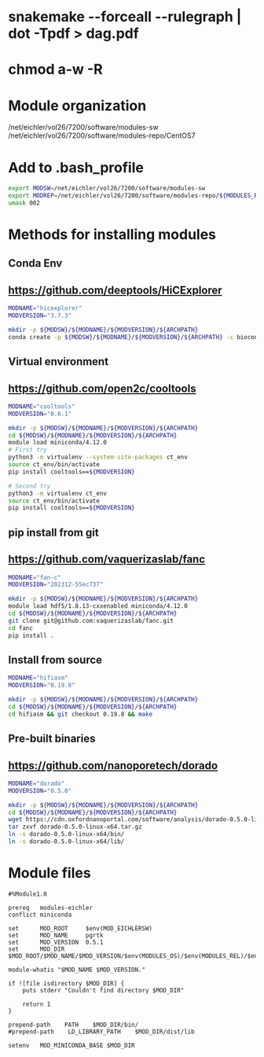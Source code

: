 # snakemake --forceall --rulegraph | dot -Tpdf > dag.pdf
#  chmod a-w -R

# Module organization
 /net/eichler/vol26/7200/software/modules-sw
 /net/eichler/vol26/7200/software/modules-repo/CentOS7

# Add to .bash_profile
```bash
export MODSW=/net/eichler/vol26/7200/software/modules-sw
export MODREP=/net/eichler/vol26/7200/software/modules-repo/${MODULES_REL}
umask 002
```

# Methods for installing modules
## Conda Env
## https://github.com/deeptools/HiCExplorer
```bash
MODNAME="hicexplorer"
MODVERSION="3.7.3"

mkdir -p ${MODSW}/${MODNAME}/${MODVERSION}/${ARCHPATH}
conda create -p ${MODSW}/${MODNAME}/${MODVERSION}/${ARCHPATH} -c bioconda -c conda-forge hicexplorer
```


## Virtual environment
## https://github.com/open2c/cooltools
```bash
MODNAME="cooltools"
MODVERSION="0.6.1"

mkdir -p ${MODSW}/${MODNAME}/${MODVERSION}/${ARCHPATH}
cd ${MODSW}/${MODNAME}/${MODVERSION}/${ARCHPATH}
module load miniconda/4.12.0
# First try
python3 -m virtualenv --system-site-packages ct_env
source ct_env/bin/activate
pip install cooltools==${MODVERSION}

# Second try
python3 -m virtualenv ct_env
source ct_env/bin/activate
pip install cooltools==${MODVERSION}
```


## pip install from git
## https://github.com/vaquerizaslab/fanc
```bash
MODNAME="fan-c"
MODVERSION="202312-55ec737"

mkdir -p ${MODSW}/${MODNAME}/${MODVERSION}/${ARCHPATH}
module load hdf5/1.8.13-cxxenabled miniconda/4.12.0
cd ${MODSW}/${MODNAME}/${MODVERSION}/${ARCHPATH}
git clone git@github.com:vaquerizaslab/fanc.git
cd fanc
pip install .
```

## Install from source
```bash
MODNAME="hifiasm"
MODVERSION="0.19.8"

mkdir -p ${MODSW}/${MODNAME}/${MODVERSION}/${ARCHPATH}
cd ${MODSW}/${MODNAME}/${MODVERSION}/${ARCHPATH}
cd hifiasm && git checkout 0.19.8 && make
```


## Pre-built binaries
## https://github.com/nanoporetech/dorado
```bash
MODNAME="dorado"
MODVERSION="0.5.0"

mkdir -p ${MODSW}/${MODNAME}/${MODVERSION}/${ARCHPATH}
cd ${MODSW}/${MODNAME}/${MODVERSION}/${ARCHPATH}
wget https://cdn.oxfordnanoportal.com/software/analysis/dorado-0.5.0-linux-x64.tar.gz
tar zxvf dorado-0.5.0-linux-x64.tar.gz
ln -s dorado-0.5.0-linux-x64/bin/
ln -s dorado-0.5.0-linux-x64/lib/
```


# Module files
```
#%Module1.0

prereq   modules-eichler
conflict miniconda

set      MOD_ROOT     $env(MOD_EICHLERSW)
set      MOD_NAME     pgrtk
set      MOD_VERSION  0.5.1
set      MOD_DIR      $MOD_ROOT/$MOD_NAME/$MOD_VERSION/$env(MODULES_OS)/$env(MODULES_REL)/$env(MODULES_MACH)

module-whatis "$MOD_NAME $MOD_VERSION."

if ![file isdirectory $MOD_DIR] {
    puts stderr "Couldn't find directory $MOD_DIR"
    
    return 1
}

prepend-path    PATH    $MOD_DIR/bin/
#prepend-path    LD_LIBRARY_PATH    $MOD_DIR/dist/lib

setenv   MOD_MINICONDA_BASE $MOD_DIR
```

